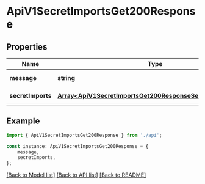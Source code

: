 # ApiV1SecretImportsGet200Response


## Properties

Name | Type | Description | Notes
------------ | ------------- | ------------- | -------------
**message** | **string** |  | [default to undefined]
**secretImports** | [**Array&lt;ApiV1SecretImportsGet200ResponseSecretImportsInner&gt;**](ApiV1SecretImportsGet200ResponseSecretImportsInner.md) |  | [default to undefined]

## Example

```typescript
import { ApiV1SecretImportsGet200Response } from './api';

const instance: ApiV1SecretImportsGet200Response = {
    message,
    secretImports,
};
```

[[Back to Model list]](../README.md#documentation-for-models) [[Back to API list]](../README.md#documentation-for-api-endpoints) [[Back to README]](../README.md)
